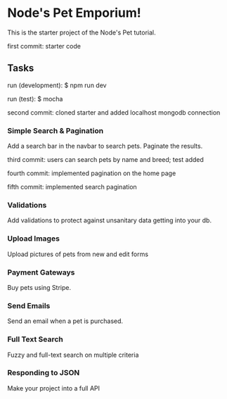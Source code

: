 # Node's Pet Emporium!

This is the starter project of the Node's Pet tutorial.

first commit: starter code

## Tasks

run (development): $ npm run dev

run (test): $ mocha

second commit: cloned starter and added localhost mongodb connection

### Simple Search & Pagination

Add a search bar in the navbar to search pets. Paginate the results.

third commit: users can search pets by name and breed; test added

fourth commit: implemented pagination on the home page

fifth commit: implemented search pagination

### Validations

Add validations to protect against unsanitary data getting into your db.

### Upload Images

Upload pictures of pets from new and edit forms

### Payment Gateways

Buy pets using Stripe.

### Send Emails

Send an email when a pet is purchased.

### Full Text Search

Fuzzy and full-text search on multiple criteria

### Responding to JSON

Make your project into a full API

